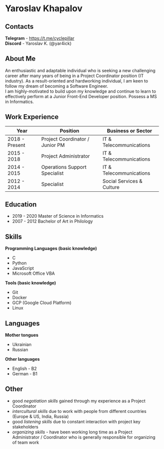 # Yaroslav Khapalov

## Contacts  

**Telegram** - https://t.me/cyclepillar  
**Discord** - Yaroslav K. (@yar4ick)  

## About Me

An enthusiastic and adaptable individual who is seeking a new challenging career after many years of being in a Project Coordinator position (IT industry). As a result-oriented and hardworking individual, I am keen to follow my dream of becoming a Software Engineer.   
I am highly-motivated to build upon my knowledge and continue to learn to effectively perform at a Junior Front-End Developer position. Possess a MS in Informatics.

## Work Experience

| Year           | Position                        | Business or Sector       |
|----------------|---------------------------------|--------------------------|
| 2018 - Present | Project Coordinator / Junior PM | IT & Telecommunications  |
| 2015 - 2018    | Project Administrator           | IT & Telecommunications  |
| 2014 - 2015    | Operations Support Specialist   | IT & Telecommunications  |
| 2012 - 2014    | Specialist                      | Social Services & Culture|

## Education

+ 2019 - 2020 Master of Science in Informatics
+ 2007 - 2012 Bachelor of Art in Philology

## Skills

**Programming Languages (basic knowledge)**
+ C
+ Python
+ JavaScript
+ Microsoft Office VBA  

**Tools (basic knowledge)**
+ Git
+ Docker
+ GCP (Google Cloud Platform)
+ Linux

## Languages

**Mother tongues** 
+ Ukrainian
+ Russian

**Other languages**
+ English - B2
+ German - B1

## Other

+ good *negotiation skills* gained through my experience as a Project Coordinator
+ *intercultural skills* due to work with people from different countries (Europe & US, India, Russia)
+ good *listening skills* due to constant interaction with project key stakeholders
+ *organizing skills* - have been working long time as a Project Administrator / Coordinator who is generally responsible for organizing of team work